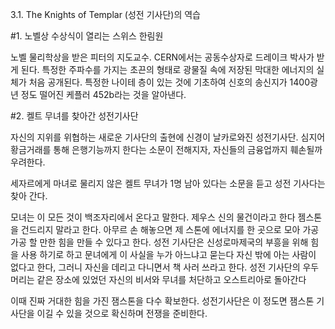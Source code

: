 3.1. The Knights of Templar (성전 기사단)의 역습

#1. 노벨상 수상식이 열리는 스위스 한림원

노벨 물리학상을 받은 피터의 지도교수. CERN에서는 공동수상자로 드레이크 박사가 받게 된다.
특정한 주파수를 가지는 초끈의 형태로 광물질 속에 저장된 막대한 에너지의 실체가 처음 공개된다.
특정한 나이테 층이 있는 것에 기초하여 신호의 송신지가 1400광년 정도 떨어진 케플러 452b라는 것을 알아낸다.


#2. 켈트 무녀를 찾아간 성전기사단

자신의 지위를 위협하는 새로운 기사단의 출현에 신경이 날카로와진 성전기사단. 심지어 황금거래를 통해 은행기능까지 한다는 소문이 전해지자, 자신들의 금융업까지 훼손될까 우려한다.

세자르에게 마녀로 물리지 않은 켈트 무녀가 1명 남아 있다는 소문을 듣고 성전 기사다는 찾아 간다.

모녀는 이 모든 것이 백조자리에서 온다고 말한다. 제우스 신의 물건이라고 한다 젬스톤을 건드리지 말라고 한다. 아무르 손 해놓으면 제 스톤에 에너지를 한 곳으로 모아 가공 가공 할 만한 힘을 만들 수 있다고 한다. 성전 기사단은 신성로마제국의 부흥을 위해 힘을 사용 하기로 하고 문녀에게 이 사실을 누가 아느냐고 묻는다 자신 밖에 아는 사람이 없다고 한다, 그러니 자신을 데리고 다니면서 책 사러 쓰라고 한다. 성전 기사단의 우두머리는 같은 장소에 있었던 자신의 비서와 무녀를 처단하고 오스트리아로 돌아간다

이때 진짜 거대한 힘을 가진 잼스톤을 다수 확보한다. 성전기사단은 이 정도면 잼스톤 기사단을 이길 수 있을 것으로 확신하며 전쟁을 준비한다.